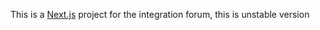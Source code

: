 This is a [Next.js](https://nextjs.org/) project for the integration forum, this is unstable version
